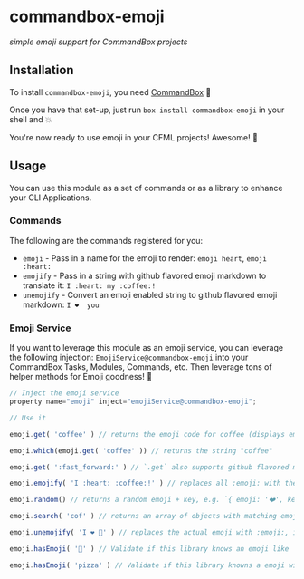 # commandbox-emoji

_simple emoji support for CommandBox projects_

## Installation
To install `commandbox-emoji`, you need [CommandBox](https://www.ortussolutions.com/products/commandbox/) :rocket:

Once you have that set-up, just run `box install commandbox-emoji` in your shell and :boom:

You're now ready to use emoji in your CFML projects! Awesome! :rocket:

## Usage

You can use this module as a set of commands or as a library to enhance your CLI Applications.

### Commands

The following are the commands registered for you:

* `emoji` - Pass in a name for the emoji to render: `emoji heart`, `emoji :heart:`
* `emojify` - Pass in a string with github flavored emoji markdown to translate it: `I :heart: my :coffee:!`
* `unemojify` - Convert an emoji enabled string to github flavored emoji markdown: `I ❤️  you`

### Emoji Service

If you want to leverage this module as an emoji service, you can leverage the following injection: `EmojiService@commandbox-emoji` into your CommandBox Tasks, Modules, Commands, etc. Then leverage tons of helper methods for Emoji goodness! :rocket:

```javascript
// Inject the emoji service
property name="emoji" inject="emojiService@commandbox-emoji";

// Use it

emoji.get( 'coffee' ) // returns the emoji code for coffee (displays emoji on terminals that support it)

emoji.which(emoji.get( 'coffee' )) // returns the string "coffee"

emoji.get( ':fast_forward:' ) // `.get` also supports github flavored markdown emoji (http://www.emoji-cheat-sheet.com/)

emoji.emojify( 'I :heart: :coffee:!' ) // replaces all :emoji: with the actual emoji, in this case: returns "I ❤️ ☕️!"

emoji.random() // returns a random emoji + key, e.g. `{ emoji: '❤️', key: 'heart' }`

emoji.search( 'cof' ) // returns an array of objects with matching emoji's. `[{ emoji: '☕️', key: 'coffee' }, { emoji: ⚰', key: 'coffin'}]`

emoji.unemojify( 'I ❤️ 🍕' ) // replaces the actual emoji with :emoji:, in this case: returns "I :heart: :pizza:"

emoji.hasEmoji( '🍕' ) // Validate if this library knows an emoji like `🍕`

emoji.hasEmoji( 'pizza' ) // Validate if this library knowns a emoji with the name `pizza`
```

